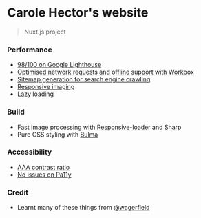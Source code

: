 # Carole Hector's website

> Nuxt.js project

### Performance

- [98/100 on Google Lighthouse](https://developers.google.com/web/tools/lighthouse/)
- [Optimised network requests and offline support with Workbox](https://developers.google.com/web/tools/workbox/)
- [Sitemap generation for search engine crawling](https://www.sitemaps.org/)
- [Responsive imaging](https://developer.mozilla.org/en-US/docs/Learn/HTML/Multimedia_and_embedding/Responsive_images)
- [Lazy loading](https://developers.google.com/web/fundamentals/performance/lazy-loading-guidance/images-and-video/)

### Build

- Fast image processing with [Responsive-loader](https://github.com/herrstucki/responsive-loader) and [Sharp](https://github.com/lovell/sharp)
- Pure CSS styling with [Bulma](https://bulma.io/)

### Accessibility

- [AAA contrast ratio](https://colorable.jxnblk.com/4a4a4a/ffffff)
- [No issues on Pa11y](http://pa11y.org/)

### Credit

- Learnt many of these things from [@wagerfield](https://github.com/wagerfield/nuxtflix)
